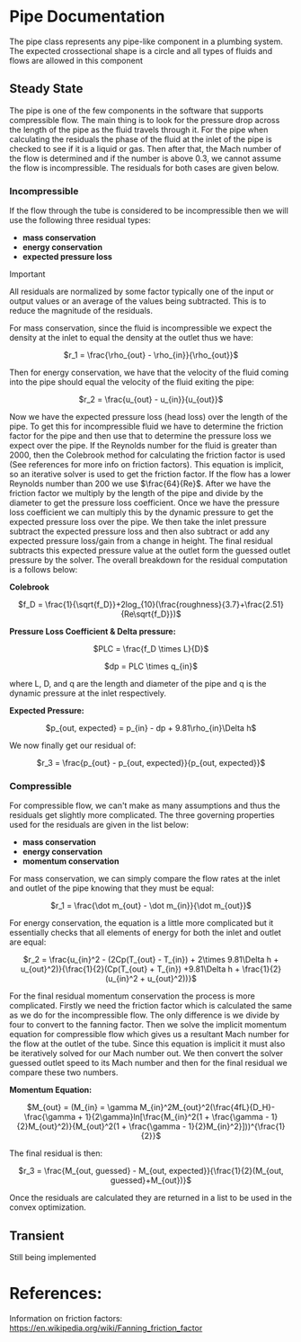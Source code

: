 # Pipe Documentation
The pipe class represents any pipe-like component in a plumbing system. The expected crossectional shape is a circle and all types of fluids and flows are allowed in this component
## Steady State
The pipe is one of the few components in the software that supports compressible flow. The main thing is to look for the pressure drop across the length of the pipe as the fluid travels through it. For the pipe when calculating the residuals the phase of the fluid at the 
inlet of the pipe is checked to see if it is a liquid or gas. Then after that, the Mach number of the flow is determined and if the number is above 0.3, we cannot assume the flow is incompressible. The residuals for both cases are given below.

### Incompressible 
  If the flow through the tube is considered to be incompressible then we will use the following three residual types:  
  
  - **mass conservation**
  - **energy conservation**
  - **expected pressure loss**

  >[!IMPORTANT]
  >All residuals are normalized by some factor typically one of the input or output values or an average of the values being subtracted. This is to reduce the magnitude of the residuals.
  
  For mass conservation, since the fluid is incompressible we expect the density at the inlet to equal the density at the outlet thus we have:  
  <p align="center">$r_1 = \frac{\rho_{out} - \rho_{in}}{\rho_{out}}$</p>  
  Then for energy conservation, we have that the velocity of the fluid coming into the pipe should equal the velocity of the fluid exiting the pipe:
  <p align="center">$r_2 = \frac{u_{out} - u_{in}}{u_{out}}$</p>  
  Now we have the expected pressure loss (head loss) over the length of the pipe. To get this for incompressible fluid we have to determine the friction factor for the pipe and then use that to determine the pressure loss we expect over the pipe. 
  If the Reynolds number for the fluid is greater than 2000, then the Colebrook method for calculating the friction factor is used (See references for more info on friction factors). This equation is implicit, so an iterative solver is used to get the friction factor. If the flow has a lower Reynolds number than 200 we use $\frac{64}{Re}$.
  After we have the friction factor we multiply by the length of the pipe and divide by the diameter to get the pressure loss coefficient. Once we have the pressure loss coefficient we can multiply this by the dynamic pressure to get the expected pressure loss over the pipe.
  We then take the inlet pressure subtract the expected pressure loss and then also subtract or add any expected pressure loss/gain from a change in height. The final residual subtracts this expected pressure value at the outlet form the guessed outlet pressure by the solver. The overall breakdown for the residual computation is a follows below:  
  
  **Colebrook**  
  <p align="center">$f_D = \frac{1}{\sqrt{f_D}}+2log_{10}(\frac{roughness}{3.7}+\frac{2.51}{Re\sqrt{f_D}})$</p>
  
  **Pressure Loss Coefficient & Delta pressure:**  
  <p align="center">$PLC = \frac{f_D \times L}{D}$</p>  
  <p align="center">$dp = PLC \times q_{in}$</p>
  where L, D, and q are the length and diameter of the pipe and q is the dynamic pressure at the inlet respectively.  
  
  **Expected Pressure:**
  <p align="center">$p_{out, expected} = p_{in} - dp + 9.81\rho_{in}\Delta h$</p>  
  We now finally get our residual of:
  <p align="center">$r_3 = \frac{p_{out} - p_{out, expected}}{p_{out, expected}}$</p>

### Compressible 
  For compressible flow, we can't make as many assumptions and thus the residuals get slightly more complicated. The three governing properties used for the residuals are given in the list below: 
  - **mass conservation**
  - **energy conservation**
  - **momentum conservation**

  For mass conservation, we can simply compare the flow rates at the inlet and outlet of the pipe knowing that they must be equal:  
  <p align="center">$r_1 = \frac{\dot m_{out} - \dot m_{in}}{\dot m_{out}}$</p>  
  For energy conservation, the equation is a little more complicated but it essentially checks that all elements of energy for both the inlet and outlet are equal:
  <p align="center">$r_2 = \frac{u_{in}^2 - (2Cp(T_{out} - T_{in}) + 2\times 9.81\Delta h + u_{out}^2)}{\frac{1}{2}(Cp(T_{out} + T_{in}) +9.81\Delta h + \frac{1}{2}(u_{in}^2 + u_{out}^2))}$</p>  
  For the final residual momentum conservation the process is more complicated. Firstly we need the friction factor which is calculated the same as we do for the incompressible flow. The only difference is we divide by four to convert to the fanning factor. Then we solve the implicit momentum equation for 
  compressible flow which gives us a resultant Mach number for the flow at the outlet of the tube. Since this equation is implicit it must also be iteratively solved for our Mach number out. We then convert the solver guessed outlet speed to its Mach number and then for the final residual we compare these two numbers.  
  
  **Momentum Equation:**  
  <p align="center">$M_{out} = (M_{in} = \gamma M_{in}^2M_{out}^2(\frac{4fL}{D_H}-\frac{\gamma + 1}{2\gamma}ln[\frac{M_{in}^2(1 + \frac{\gamma - 1}{2}M_{out}^2)}{M_{out}^2(1 + \frac{\gamma - 1}{2}M_{in}^2}]))^{\frac{1}{2}}$</p>  
  The final residual is then:
   <p align="center">$r_3 = \frac{M_{out, guessed} - M_{out, expected}}{\frac{1}{2}(M_{out, guessed}+M_{out})}$</p>


Once the residuals are calculated they are returned in a list to be used in the convex optimization.

## Transient 
Still being implemented


# References:
Information on friction factors: https://en.wikipedia.org/wiki/Fanning_friction_factor 
